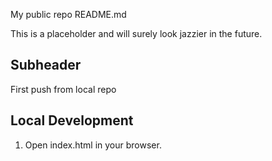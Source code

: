 My public repo README.md

This is a placeholder and will surely look jazzier in the future.

## Subheader

First push from local repo

## Local Development

1. Open index.html in your browser.
